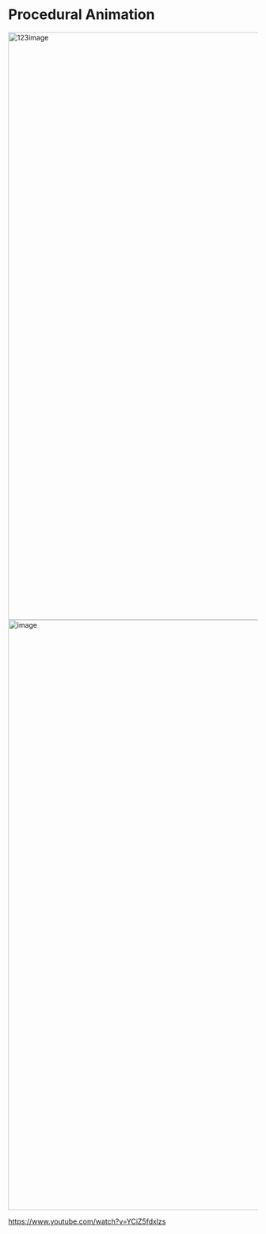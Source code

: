 # Procedural Animation

<img width="1480" height="1186" alt="123image" src="https://github.com/user-attachments/assets/7f43a135-f1db-4e34-a458-69052e8b0669" />

<img width="1488" height="1192" alt="image" src="https://github.com/user-attachments/assets/13caa2e5-4dbc-41e2-8a79-4a3345d6fbb4" />

https://www.youtube.com/watch?v=YCiZ5fdxlzs
